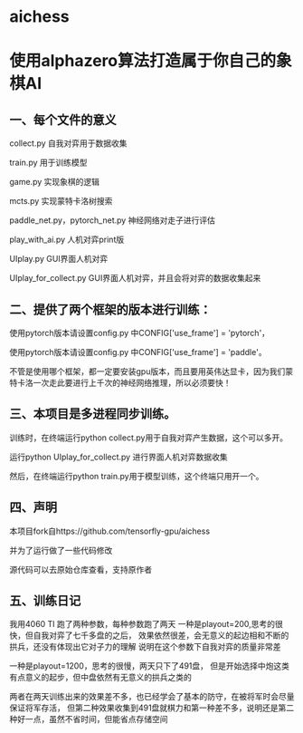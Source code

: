 # aichess
# 使用alphazero算法打造属于你自己的象棋AI

## 一、每个文件的意义
collect.py      自我对弈用于数据收集

train.py    用于训练模型

game.py    实现象棋的逻辑

mcts.py    实现蒙特卡洛树搜索

paddle_net.py，pytorch_net.py   神经网络对走子进行评估

play_with_ai.py  人机对弈print版

UIplay.py   GUI界面人机对弈

UIplay_for_collect.py   GUI界面人机对弈，并且会将对弈的数据收集起来


## 二、提供了两个框架的版本进行训练：
使用pytorch版本请设置config.py 中CONFIG['use_frame'] = 'pytorch'，

使用pytorch版本请设置config.py 中CONFIG['use_frame'] = 'paddle'。

不管是使用哪个框架，都一定要安装gpu版本，而且要用英伟达显卡，因为我们蒙特卡洛一次走此要进行上千次的神经网络推理，所以必须要快！

## 三、本项目是多进程同步训练。
训练时，在终端运行python collect.py用于自我对弈产生数据，这个可以多开。

运行python UIplay_for_collect.py 进行界面人机对弈数据收集

然后，在终端运行python train.py用于模型训练，这个终端只用开一个。

## 四、声明
本项目fork自https://github.com/tensorfly-gpu/aichess

并为了运行做了一些代码修改

源代码可以去原始仓库查看，支持原作者

## 五、训练日记
我用4060 TI 跑了两种参数，每种参数跑了两天
一种是playout=200,思考的很快，但自我对弈了七千多盘的之后，
效果依然很差，会无意义的起边相和不断的拱兵，还没有体现出它对子力的理解
说明在这个参数下自我对弈的质量非常差

一种是playout=1200，思考的很慢，两天只下了491盘，
但是开始选择中炮这类有点意义的起步，但中盘依然有无意义的拱兵之类的

两者在两天训练出来的效果差不多，也已经学会了基本的防守，在被将军时会尽量保证将军存活，
但第二种效果收集到491盘就棋力和第一种差不多，说明还是第二种好一点，虽然不省时间，但能省点存储空间

